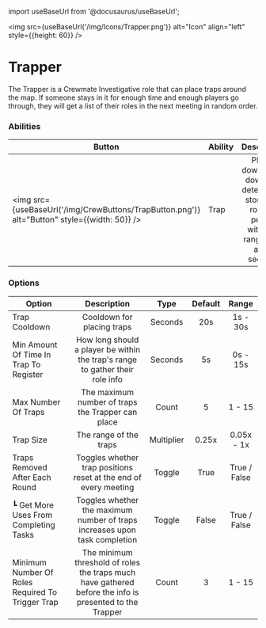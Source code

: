 import useBaseUrl from '@docusaurus/useBaseUrl';

<img src={useBaseUrl('/img/Icons/Trapper.png')} alt="Icon" align="left" style={{height: 60}} />
# Trapper

The Trapper is a Crewmate Investigative role that can place traps around the map. If someone stays in it for enough time and enough players go through, they will get a list of their roles in the next meeting in random order.

### Abilities

| Button | Ability | Description | Type |
|----------|----------|:-----------------:|:------:|
| <img src={useBaseUrl('/img/CrewButtons/TrapButton.png')} alt="Button" style={{width: 50}} /> | Trap | Places down a trap down that detects and stores the roles of people within its range after a few seconds | Targetless |

### Options

| Option | Description | Type | Default | Range |
|----------|:-----------------:|:------:|:------:|:------:|
| Trap Cooldown | Cooldown for placing traps | Seconds | 20s | 1s - 30s |
| Min Amount Of Time In Trap To Register | How long should a player be within the trap's range to gather their role info | Seconds | 5s | 0s - 15s |
| Max Number Of Traps | The maximum number of traps the Trapper can place | Count | 5 | 1 - 15 |
| Trap Size | The range of the traps | Multiplier | 0.25x | 0.05x - 1x |
| Traps Removed After Each Round | Toggles whether trap positions reset at the end of every meeting | Toggle | True | True / False |
| ┗ Get More Uses From Completing Tasks | Toggles whether the maximum number of traps increases upon task completion | Toggle | False | True / False |
| Minimum Number Of Roles Required To Trigger Trap | The minimum threshold of roles the traps much have gathered before the info is presented to the Trapper | Count | 3 | 1 - 15 |